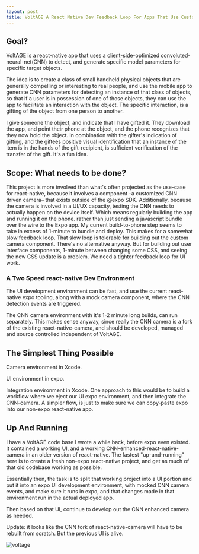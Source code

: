```yaml
---
layout: post
title: VoltAGE A React Native Dev Feedback Loop For Apps That Use Custom Native Components
---
```




## Goal?
VoltAGE is a react-native app that uses a client-side-optimized convoluted-neural-net(CNN) to detect, and generate specific model parameters for specific target objects.

The idea is to create a class of small handheld physical objects that are generally compelling or interesting to real people, and use the mobile app to generate CNN parameters for detecting an instance of that class of objects, so that if a user is in possession of one of those objects, they can use the app to facilitate an interaction with the object. The specific interaction, is a gifting of the object from one person to another.

I give someone the object, and indicate that I have gifted it. They download the app, and point their phone at the object, and the phone recognizes that they now hold the object. In combination with the gifter's indication of gifting, and the giftees positive visual identification that an instance of the item is in the hands of the gift-recipient, is sufficient verification of the transfer of the gift. It's a fun idea.

## Scope: What needs to be done?

This project is more involved than what's often projected as the use-case for react-native, because it involves a component –a customized CNN driven camera– that exists outside of the @expo SDK. Additionally, because the camera is involved in a UI/UX capacity, testing the CNN needs to actually happen on the device itself. Which means regularly building the app and running it on the phone. rather than just sending a javascript bundle over the wire to the Expo app. My current build-to-phone step seems to take in excess of 1-minute to bundle and deploy. This makes for a somewhat slow feedback loop. That slow loop is tolerable for building out the custom camera component. There's no alternative anyway. But for building out user interface components, 1-minute between changing some CSS, and seeing the new CSS update is a problem. We need a tighter feedback loop for UI work.

### A Two Speed react-native Dev Environment
The UI development environment can be fast, and use the current react-native expo tooling, along with a mock camera component, where the CNN detection events are triggered.

The CNN camera environment with it's 1-2 minute long builds, can run separately. This makes sense anyway, since really the CNN camera is a fork of the existing react-native-camera, and should be developed, managed and source controlled independent of VoltAGE.

## The Simplest Thing Possible

Camera environment in Xcode.

UI environment in expo.

Integration environment in Xcode. One approach to this would be to build a workflow where we eject our UI expo environment, and then integrate the CNN-camera. A simpler flow, is just to make sure we can copy-paste expo into our non-expo react-native app. 

## Up And Running

I have a VoltAGE code base I wrote a while back, before expo even existed. It contained a working UI, and a working CNN-enhanced-react-native-camera in an older version of react-native. The fastest "up-and-running" here is to create a fresh non-expo react-native project, and get as much of that old codebase working as possible. 

Essentially then, the task is to split that working project into a UI portion and put it into an expo UI development environment, with mocked CNN camera events, and make sure it runs in expo, and that changes made in that environment run in the actual deployed app.

Then based on that UI, continue to develop out the CNN enhanced camera as needed. 

Update: it looks like the CNN fork of react-native-camera will have to be rebuilt from scratch. But the previous UI is alive.

![voltage](https://user-images.githubusercontent.com/7946707/32696574-70902de6-c730-11e7-8027-b840e8bc7860.gif)



